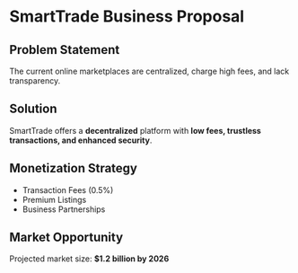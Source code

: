 # SmartTrade Business Proposal

## Problem Statement
The current online marketplaces are centralized, charge high fees, and lack transparency.

## Solution
SmartTrade offers a **decentralized** platform with **low fees, trustless transactions, and enhanced security**.

## Monetization Strategy
- Transaction Fees (0.5%)
- Premium Listings
- Business Partnerships

## Market Opportunity
Projected market size: **$1.2 billion by 2026**
